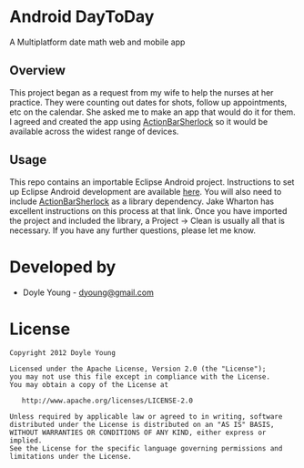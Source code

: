 Android DayToDay
================

A Multiplatform date math web and mobile app

Overview
--------

This project began as a request from my wife to help the nurses at her practice.
They were counting out dates for shots, follow up appointments, etc on the
calendar. She asked me to make an app that would do it for them. I agreed and
created the app using [ActionBarSherlock] so it would be available across the
widest range of devices.

Usage
-----

This repo contains an importable Eclipse Android project.  Instructions to set
up Eclipse Android development are available [here].  You will also need to
include [ActionBarSherlock] as a library dependency.  Jake Wharton has excellent
instructions on this process at that link.  Once you have imported the project
and included the library, a Project -> Clean is usually all that is necessary.
If you have any further questions, please let me know.

Developed by
============
* Doyle Young - dyoung@gmail.com

License
=======

    Copyright 2012 Doyle Young

    Licensed under the Apache License, Version 2.0 (the "License");
    you may not use this file except in compliance with the License.
    You may obtain a copy of the License at

       http://www.apache.org/licenses/LICENSE-2.0

    Unless required by applicable law or agreed to in writing, software
    distributed under the License is distributed on an "AS IS" BASIS,
    WITHOUT WARRANTIES OR CONDITIONS OF ANY KIND, either express or implied.
    See the License for the specific language governing permissions and
    limitations under the License.

[ActionBarSherlock]: https://github.com/JakeWharton/ActionBarSherlock
[here]: http://developer.android.com/sdk/index.html
